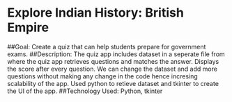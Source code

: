 # Explore Indian History: British Empire
##Goal: Create a quiz that can help students prepare for government exams.
##Description: The quiz app includes dataset in a seperate file from where the quiz app retrieves questions and matches the answer. Displays the score after every question. We can change the dataset and add more questions without making any change in the code hence incresing scalability of the app. Used python to retieve dataset and tkinter to create the UI of the app.
##Technology Used: Python, tkinter

